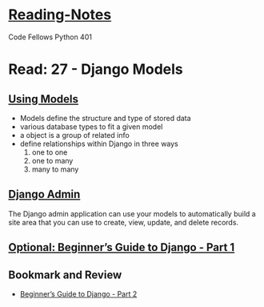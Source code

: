# [Reading-Notes](https://alsosteve.github.io/reading-notes/)
Code Fellows Python 401

# Read: 27 - Django Models

## [Using Models](https://developer.mozilla.org/en-US/docs/Learn/Server-side/Django/Models)
* Models define the structure and type of stored data
* various database types to fit a given model
* a object is a group of related info
* define relationships within Django in three ways
  1. one to one
  2. one to many
  3. many to many

## [Django Admin](https://developer.mozilla.org/en-US/docs/Learn/Server-side/Django/Admin_site)
The Django admin application can use your models to automatically build a site area that you can use to create, view, update, and delete records.

## [Optional: Beginner’s Guide to Django - Part 1](https://simpleisbetterthancomplex.com/series/2017/09/04/a-complete-beginners-guide-to-django-part-1.html)

## Bookmark and Review
- [Beginner’s Guide to Django - Part 2](https://simpleisbetterthancomplex.com/series/2017/09/11/a-complete-beginners-guide-to-django-part-2.html)